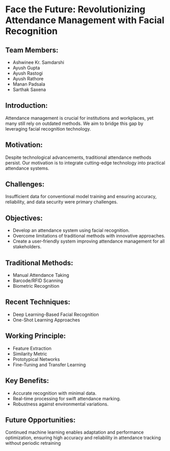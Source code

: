 # Face the Future: Revolutionizing Attendance Management with Facial Recognition

## Team Members:
- Ashwinee Kr. Samdarshi
- Ayush Gupta 
- Ayush Rastogi
- Ayush Rathore
- Manan Padsala
- Sarthak Saxena

## Introduction:
Attendance management is crucial for institutions and workplaces, yet many still rely on outdated methods. We aim to bridge this gap by leveraging facial recognition technology.

## Motivation:
Despite technological advancements, traditional attendance methods persist. Our motivation is to integrate cutting-edge technology into practical attendance systems.

## Challenges:
Insufficient data for conventional model training and ensuring accuracy, reliability, and data security were primary challenges.

## Objectives:
- Develop an attendance system using facial recognition.
- Overcome limitations of traditional methods with innovative approaches.
- Create a user-friendly system improving attendance management for all stakeholders.

## Traditional Methods:
- Manual Attendance Taking
- Barcode/RFID Scanning
- Biometric Recognition

## Recent Techniques:
- Deep Learning-Based Facial Recognition
- One-Shot Learning Approaches

## Working Principle:
- Feature Extraction
- Similarity Metric
- Prototypical Networks
- Fine-Tuning and Transfer Learning

## Key Benefits:
- Accurate recognition with minimal data.
- Real-time processing for swift attendance marking.
- Robustness against environmental variations.

## Future Opportunities:
Continued machine learning enables adaptation and performance optimization, ensuring high accuracy and reliability in attendance tracking without periodic retraining

